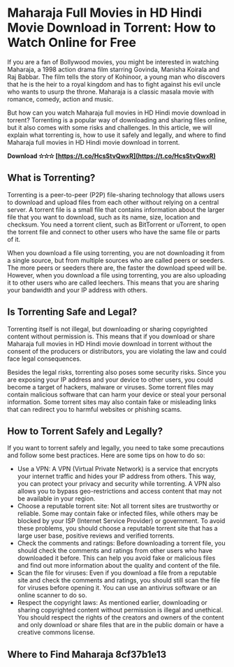 
 
# Maharaja Full Movies in HD Hindi Movie Download in Torrent: How to Watch Online for Free
 
If you are a fan of Bollywood movies, you might be interested in watching Maharaja, a 1998 action drama film starring Govinda, Manisha Koirala and Raj Babbar. The film tells the story of Kohinoor, a young man who discovers that he is the heir to a royal kingdom and has to fight against his evil uncle who wants to usurp the throne. Maharaja is a classic masala movie with romance, comedy, action and music.
 
But how can you watch Maharaja full movies in HD Hindi movie download in torrent? Torrenting is a popular way of downloading and sharing files online, but it also comes with some risks and challenges. In this article, we will explain what torrenting is, how to use it safely and legally, and where to find Maharaja full movies in HD Hindi movie download in torrent.
 
**Download ✫✫✫ [https://t.co/HcsStvQwxR](https://t.co/HcsStvQwxR)**


 
## What is Torrenting?
 
Torrenting is a peer-to-peer (P2P) file-sharing technology that allows users to download and upload files from each other without relying on a central server. A torrent file is a small file that contains information about the larger file that you want to download, such as its name, size, location and checksum. You need a torrent client, such as BitTorrent or uTorrent, to open the torrent file and connect to other users who have the same file or parts of it.
 
When you download a file using torrenting, you are not downloading it from a single source, but from multiple sources who are called peers or seeders. The more peers or seeders there are, the faster the download speed will be. However, when you download a file using torrenting, you are also uploading it to other users who are called leechers. This means that you are sharing your bandwidth and your IP address with others.
 
## Is Torrenting Safe and Legal?
 
Torrenting itself is not illegal, but downloading or sharing copyrighted content without permission is. This means that if you download or share Maharaja full movies in HD Hindi movie download in torrent without the consent of the producers or distributors, you are violating the law and could face legal consequences.
 
Besides the legal risks, torrenting also poses some security risks. Since you are exposing your IP address and your device to other users, you could become a target of hackers, malware or viruses. Some torrent files may contain malicious software that can harm your device or steal your personal information. Some torrent sites may also contain fake or misleading links that can redirect you to harmful websites or phishing scams.
 
## How to Torrent Safely and Legally?
 
If you want to torrent safely and legally, you need to take some precautions and follow some best practices. Here are some tips on how to do so:
 
- Use a VPN: A VPN (Virtual Private Network) is a service that encrypts your internet traffic and hides your IP address from others. This way, you can protect your privacy and security while torrenting. A VPN also allows you to bypass geo-restrictions and access content that may not be available in your region.
- Choose a reputable torrent site: Not all torrent sites are trustworthy or reliable. Some may contain fake or infected files, while others may be blocked by your ISP (Internet Service Provider) or government. To avoid these problems, you should choose a reputable torrent site that has a large user base, positive reviews and verified torrents.
- Check the comments and ratings: Before downloading a torrent file, you should check the comments and ratings from other users who have downloaded it before. This can help you avoid fake or malicious files and find out more information about the quality and content of the file.
- Scan the file for viruses: Even if you download a file from a reputable site and check the comments and ratings, you should still scan the file for viruses before opening it. You can use an antivirus software or an online scanner to do so.
- Respect the copyright laws: As mentioned earlier, downloading or sharing copyrighted content without permission is illegal and unethical. You should respect the rights of the creators and owners of the content and only download or share files that are in the public domain or have a creative commons license.

## Where to Find Maharaja 8cf37b1e13


